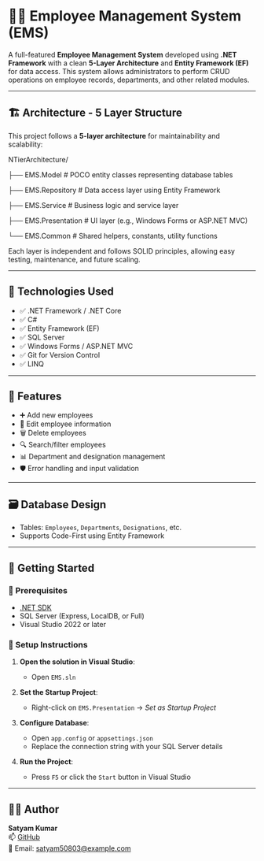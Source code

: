 # 👨‍💼 Employee Management System (EMS)

A full-featured **Employee Management System** developed using **.NET Framework** with a clean **5-Layer Architecture** and **Entity Framework (EF)** for data access. This system allows administrators to perform CRUD operations on employee records, departments, and other related modules.

---

## 🏗️ Architecture - 5 Layer Structure

This project follows a **5-layer architecture** for maintainability and scalability:

NTierArchitecture/

├── EMS.Model # POCO entity classes representing database tables

├── EMS.Repository # Data access layer using Entity Framework

├── EMS.Service # Business logic and service layer

├── EMS.Presentation # UI layer (e.g., Windows Forms or ASP.NET MVC)

└── EMS.Common # Shared helpers, constants, utility functions


Each layer is independent and follows SOLID principles, allowing easy testing, maintenance, and future scaling.

---

## 🔧 Technologies Used

- ✅ .NET Framework / .NET Core
- ✅ C#
- ✅ Entity Framework (EF)
- ✅ SQL Server
- ✅ Windows Forms / ASP.NET MVC
- ✅ Git for Version Control
- ✅ LINQ

---

## 🧩 Features

- ➕ Add new employees
- 📝 Edit employee information
- 🗑️ Delete employees
- 🔍 Search/filter employees
- 📊 Department and designation management
- 🛡️ Error handling and input validation

---

## 🗃️ Database Design

- Tables: `Employees`, `Departments`, `Designations`, etc.
- Supports Code-First using Entity Framework

---

## 🚀 Getting Started

### 📌 Prerequisites

- [.NET SDK](https://dotnet.microsoft.com/en-us/download)
- SQL Server (Express, LocalDB, or Full)
- Visual Studio 2022 or later

### 🔧 Setup Instructions

1. **Open the solution in Visual Studio**:
   - Open `EMS.sln`

2. **Set the Startup Project**:
   - Right-click on `EMS.Presentation` → _Set as Startup Project_

3. **Configure Database**:
   - Open `app.config` or `appsettings.json`
   - Replace the connection string with your SQL Server details

4. **Run the Project**:
   - Press `F5` or click the `Start` button in Visual Studio
---

## 🙋‍♂️ Author

**Satyam Kumar**  
📫 [GitHub](https://github.com/SatyamKr2002)  
📧 Email: satyam50803@example.com
